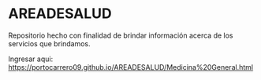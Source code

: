 # AREADESALUD
Repositorio hecho con finalidad de brindar información acerca de los servicios que brindamos. 

Ingresar aqui: https://portocarrero09.github.io/AREADESALUD/Medicina%20General.html 

